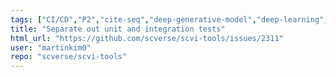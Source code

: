 ```yaml
---
tags: ["CI/CD","P2","cite-seq","deep-generative-model","deep-learning","human-cell-atlas","scrna-seq","scverse","single-cell-genomics","single-cell-rna-seq","tests","variational-autoencoder","variational-bayes"]
title: "Separate out unit and integration tests"
html_url: "https://github.com/scverse/scvi-tools/issues/2311"
user: "martinkim0"
repo: "scverse/scvi-tools"
---
```


